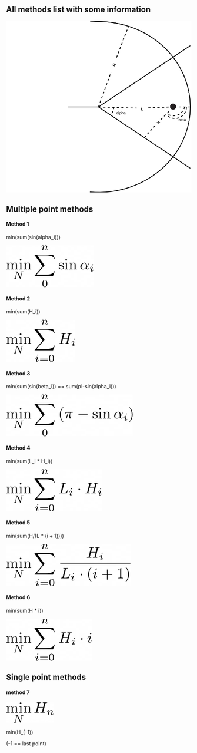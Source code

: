 
## All methods list with some information 
![image of switch](../images/switch_1.png "Title")
## Multiple point methods
#### Method 1

min(sum(sin(alpha_i)))

![img_3.png](../images/img_3.png)

[comment]: (\min_N\sum_{i=0}^n{\sin{\alpha_{i}}})

#### Method 2

min(sum(H_i))

![img.png](../images/img.png)

[comment]: (\min_N\sum_{i=0}^n{H_i})

#### Method 3

min(sum(sin(beta_i)) == sum(pi-sin(alpha_i)))

![img_2.png](../images/img_2.png)

[comment]: (\min_N\sum_{i=0}^n{\(\pi-\sin{\alpha_{i}\)}})

#### Method 4

min(sum(L_i * H_i))

![img_4.png](../images/img_4.png)

[comment]: (\min_N\sum_{i=0}^n{L_i\cdotH_i})

#### Method 5

min(sum(H/(L * (i + 1))))

![img_5.png](../images/img_5.png)

[comment]: (\min_N\sum_{i=0}^n{\frac{H_i}{L_i\cdot\(i+1\)}})

#### Method 6

min(sum(H * i))

![img_6.png](../images/img_6.png)

[comment]: (\min_N\sum_{i=0}^n{H_i\cdot\(i\)})

## Single point methods

#### method 7

![img_7.png](../images/img_7.png)


min(H_(-1))

(-1 == last point)

[comment]: (\min_N\(H_{n}\))